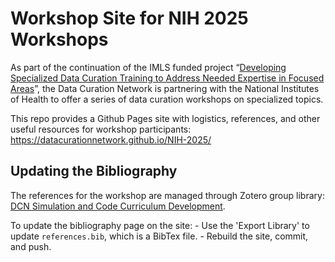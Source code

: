 # Workshop Site for NIH 2025 Workshops

As part of the continuation of the IMLS funded project “[Developing Specialized
Data Curation Training to Address Needed Expertise in Focused
Areas](https://datacurationnetwork.org/expanding-curation-training/)”, the Data
Curation Network is partnering with the National Institutes of Health to offer a
series of data curation workshops on specialized topics.

This repo provides a Github Pages site with logistics, references, and other
useful resources for workshop participants: https://datacurationnetwork.github.io/NIH-2025/

## Updating the Bibliography

The references for the workshop are managed through Zotero group library: [DCN
Simulation and Code Curriculum
Development](https://www.zotero.org/groups/4927727/dcn_simulation_and_code_curriculum_development). 

To update the bibliography page on the site:
    - Use the 'Export Library' to update `references.bib`, which is a BibTex file.
    - Rebuild the site, commit, and push.